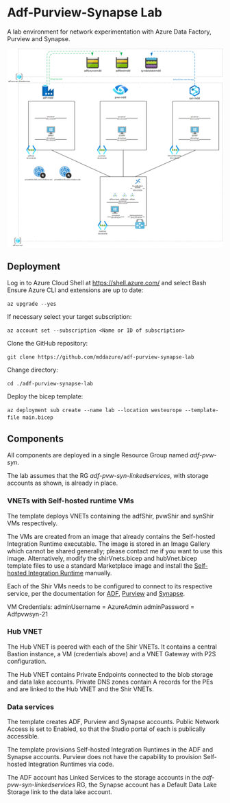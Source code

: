# Adf-Purview-Synapse Lab

A lab environment for network experimentation with Azure Data Factory, Purview and Synapse.

![image](images/adf-pvw-syn-lab.png)

## Deployment
Log in to Azure Cloud Shell at https://shell.azure.com/ and select Bash
Ensure Azure CLI and extensions are up to date:
  
`az upgrade --yes`
  
If necessary select your target subscription:
  
`az account set --subscription <Name or ID of subscription>`
  
Clone the  GitHub repository:
  
`git clone https://github.com/mddazure/adf-purview-synapse-lab`
  
Change directory:
  
`cd ./adf-purview-synapse-lab`

Deploy the bicep template:

`az deployment sub create --name lab --location westeurope --template-file main.bicep`


## Components

All components are deployed in a single Resource Group named *adf-pvw-syn*.

The lab assumes that the RG *adf-pvw-syn-linkedservices*, with storage accounts as shown, is already in place.

### VNETs with Self-hosted runtime VMs
The template deploys VNETs containing the adfShir, pvwShir and synShir VMs respectively. 

The VMs are created from an image that already contains the Self-hosted Integration Runtime executable. The image is stored in an Image Gallery which cannot be shared generally; please contact me if you want to use this image. Alternatively, modify the shirVnets.bicep and hubVnet.bicep template files to use a standard Marketplace image and install the [Self-hosted Integration Runtime](https://www.microsoft.com/en-us/download/details.aspx?id=39717) manually.

Each of the Shir VMs needs to be configured to connect to its respective service, per the documentation for [ADF](https://docs.microsoft.com/en-us/azure/data-factory/create-self-hosted-integration-runtime?tabs=data-factory#create-a-self-hosted-ir-via-ui), [Purview](https://docs.microsoft.com/en-us/azure/purview/manage-integration-runtimes) and [Synapse]().

VM Credentials:
adminUsername = AzureAdmin
adminPassword = Adfpvwsyn-21

### Hub VNET
The Hub VNET is peered with each of the Shir VNETs. It contains a central Bastion instance, a VM (credentials above) and a VNET Gateway with P2S configuration.

The Hub VNET contains Private Endpoints connected to the blob storage and data lake accounts. Private DNS zones contain A records for the PEs and are linked to the Hub VNET and the Shir VNETs. 

### Data services
The template creates ADF, Purview and Synapse accounts. Public Network Access is set to Enabled, so that the Studio portal of each is publically accessible.

The template provisions Self-hosted Integration Runtimes in the ADF and Synapse accounts. Purview does not have the capability to provision Self-hosted Integration Runtimes via code.

The ADF account has Linked Services to the storage accounts in the *adf-pvw-syn-linkedservices* RG, the Synapse account has a Default Data Lake Storage link to the data lake account.







